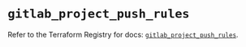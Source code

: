 # `gitlab_project_push_rules`

Refer to the Terraform Registry for docs: [`gitlab_project_push_rules`](https://registry.terraform.io/providers/gitlabhq/gitlab/17.1.0/docs/resources/project_push_rules).
